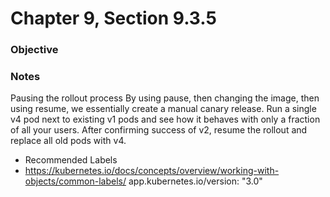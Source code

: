 # Chapter 9, Section 9.3.5

### Objective

### Notes
Pausing the rollout process
By using pause, then changing the image, then using resume, we essentially create a manual canary release.
Run a single v4 pod next to existing v1 pods and see how it behaves with only a fraction of all your users. After confirming success of v2, resume the rollout and replace all old pods with v4.

- Recommended Labels
- https://kubernetes.io/docs/concepts/overview/working-with-objects/common-labels/
app.kubernetes.io/version: "3.0"
